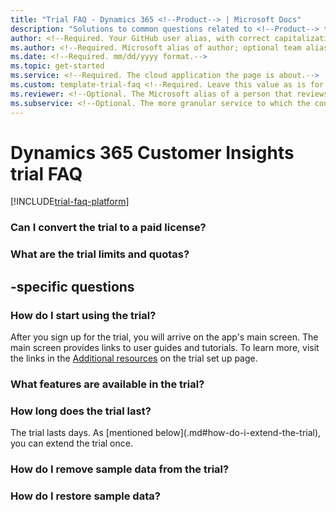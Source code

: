 ```yaml
---  
title: "Trial FAQ - Dynamics 365 <!--Product--> | Microsoft Docs"
description: "Solutions to common questions related to <!--Product--> trial setup and management. Learn how to resolve platform and app-specific issues."
author: <!--Required. Your GitHub user alias, with correct capitalization.-->
ms.author: <!--Required. Microsoft alias of author; optional team alias.-->
ms.date: <!--Required. mm/dd/yyyy format.-->
ms.topic: get-started
ms.service: <!--Required. The cloud application the page is about.-->
ms.custom: template-trial-faq <!--Required. Leave this value as is for tracking purposes.-->
ms.reviewer: <!--Optional. The Microsoft alias of a person that reviews the content.-->
ms.subservice: <!--Optional. The more granular service to which the content belongs.-->
---
```


<!--Remove all the comments in this template before you merge to the main branch.-->

<!--This template provides the basic structure of a trial frequently asked questions page. The first part of this page contains app-specific questions and answers. The second half of the page contains platform-specific issues that are pulled from a shared include statement to avoid duplicating information.
For Project Beethoven, we are focusing on the following core principles:
- Keep the frequently asked questions page minimal and consistent with this template
- Link out to additional information where possible
- Reuse content on the FAQ page by using the platform include statement
To provide feedback on this template, contact [Alex Ferguson](mailto:alex.ferguson@microsoft.com).-->

# Dynamics 365 Customer Insights trial FAQ

[!INCLUDE[trial-faq-platform](includes/trial-faq-platform.md)]

### Can I convert the trial to a paid license?

<!--App specific. Customize this response to fit your app.-->

### What are the trial limits and quotas?

<!--App specific. Customize this response to fit your app.-->

## <!--Product-->-specific questions

### How do I start using the trial?

After you sign up for the trial, you will arrive on the app's main screen. The main screen provides links to user guides and tutorials. To learn more, visit the links in the [Additional resources](<!--Link to the Additional resources section on your trial page-->) on the trial set up page.

### What features are available in the trial?

<!--App specific. Customize this response to fit your app.-->

### How long does the trial last?

The <!--Product--> trial lasts <!--Product trial length--> days. As [mentioned below](<!--Name of this page-->.md#how-do-i-extend-the-trial), you can extend the trial once.

### How do I remove sample data from the trial?

<!--App specific. Customize this response to fit your app.-->

### How do I restore sample data?

<!--App specific. Customize this response to fit your app.-->